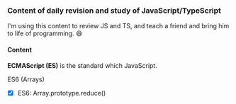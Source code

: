 ### Content of daily revision and study of JavaScript/TypeScript

I'm using this content to review JS and TS, and teach a friend and bring him to life of programming. :smile:

#### Content

**ECMAScript (ES)** is the standard which JavaScript.

ES6 (Arrays)
 - [x] ES6: Array.prototype.reduce()

